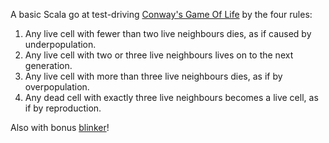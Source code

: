 A basic Scala go at test-driving [Conway's Game Of Life](https://en.wikipedia.org/wiki/Conway's_Game_of_Life) by the four rules:

1. Any live cell with fewer than two live neighbours dies, as if caused by underpopulation.
2. Any live cell with two or three live neighbours lives on to the next generation.
3. Any live cell with more than three live neighbours dies, as if by overpopulation.
4. Any dead cell with exactly three live neighbours becomes a live cell, as if by reproduction.

Also with bonus [blinker](https://en.wikipedia.org/wiki/Conway's_Game_of_Life#Examples_of_patterns)!